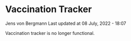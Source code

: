 Vaccination Tracker
================
Jens von Bergmann
Last updated at 08 July, 2022 - 18:07

Vaccination tracker is no longer functional.
